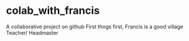 # colab_with_francis
A collaborative project on github
First thngs first, Francis is a good village Teacher/ Headmaster
